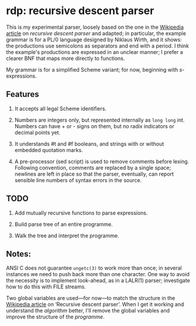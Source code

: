 rdp: recursive descent parser
===

This is my experimental parser, loosely based on the one in the
[Wikipedia article](http://en.wikipedia.org/wiki/Recursive_descent_parser)
on *recursive descent parser* and adapted; in particular, the example grammar
is for a PL/0 language designed by Niklaus Wirth, and it shows: the productions
use semicolons as separators and end with a period. I think the example's
productions are expressed in an unclear manner; I prefer a clearer BNF that
maps more directly to functions.

My grammar is for a simplified Scheme variant; for now, beginning with *s*-expressions.

Features
--------
1. It accepts all legal Scheme identifiers.

2. Numbers are integers only, but represented internally as `long long` int. Numbers
can have + or - signs on them, but no radix indicators or decimal points yet.

3. It understands #t and #f booleans, and strings with or without embedded quotation
marks.

4. A pre-processor (sed script) is used to remove comments before lexing. Following
convention, comments are replaced by a single space; newlines are left in place so
that the parser, eventually, can report sensible line numbers of syntax errors in the
source.

TODO
----
1. Add mutually recursive functions to parse expressions.

2. Build parse tree of an entire programme.

3. Walk the tree and interpret the programme.

Notes:
------

ANSI C does not guarantee `ungetc(3)` to work more than once; in several instances
we need to push back more than one character. One way to avoid the necessity is to
implement look-ahead, as in a LALR(1) parser; investigate how to do this with FILE
streams.

Two global variables are used&mdash;for now&mdash;to match the structure in the
[Wikipedia article](http://en.wikipedia.org/wiki/Recursive_descent_parser) on
&lsquo;Recursive descent parser&rsquo;. When I get it working and understand the
*algorithm* better, I'll remove the global variables and improve the structure
of the *programme*.

